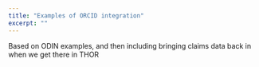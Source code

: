 ```yaml
---
title: "Examples of ORCID integration"
excerpt: ""
---
```

Based on ODIN examples, and then including bringing claims data back in when we get there in THOR